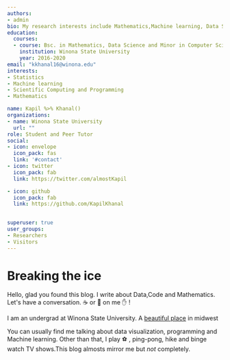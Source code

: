 ```yaml
---
authors:
- admin
bio: My research interests include Mathematics,Machine learning, Data Systems,Statistical Inference,Functional Programming. 
education:
  courses:
  - course: Bsc. in Mathematics, Data Science and Minor in Computer Science
    institution: Winona State University
    year: 2016-2020
email: "kkhanal16@winona.edu"
interests:
- Statistics
- Machine learning
- Scientific Computing and Programming
- Mathematics

name: Kapil %>% Khanal()
organizations:
- name: Winona State University
  url: ""
role: Student and Peer Tutor
social:
- icon: envelope
  icon_pack: fas
  link: '#contact'
- icon: twitter
  icon_pack: fab
  link: https://twitter.com/almostKapil

- icon: github
  icon_pack: fab
  link: https://github.com/KapilKhanal
  

superuser: true
user_groups:
- Researchers
- Visitors
---
```


# Breaking the ice
Hello, glad you found this blog. I write about Data,Code and Mathematics. Let's have a conversation. :coffee: or :beers: on me :hand: !<br>

I am an undergrad at Winona State University. A <a href = "https://www.google.com/url?sa=i&source=images&cd=&ved=2ahUKEwie2eCfhtHkAhVwJTQIHeG6DxUQjRx6BAgBEAQ&url=https%3A%2F%2Fwww.flickr.com%2Fphotos%2Fkylekotajarvi%2F6894501926&psig=AOvVaw0QuEJbIhL4UgFjyO3wqzDH&ust=1568575761020272">beautiful place</a> in midwest

You can usually find me talking about data visualization, programming and Machine learning. Other than that, I play :soccer: , ping-pong, hike and binge watch TV shows.This blog almosts mirror me but *not* completely. 


